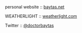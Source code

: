 personal website :: [baytas.net](https://www.baytas.net/)  

WEATHERLIGHT :: [weatherlight.com](https://www.weatherlight.com/)  

Twitter :: [@doctorbaytas](https://twitter.com/doctorbaytas)

